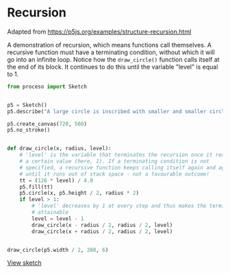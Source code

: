 # Recursion

Adapted from https://p5js.org/examples/structure-recursion.html

A demonstration of recursion, which means functions call themselves. A
recursive function must have a terminating condition, without which it will go
into an infinite loop. Notice how the `draw_circle()` function calls itself at
the end of its block. It continues to do this until the variable "level" is
equal to 1.

```python
from proceso import Sketch


p5 = Sketch()
p5.describe("A large circle is inscribed with smaller and smaller circles that shrink by half at each stage.")

p5.create_canvas(720, 560)
p5.no_stroke()


def draw_circle(x, radius, level):
    # 'level' is the variable that terminates the recursion once it reaches
    # a certain value (here, 1). If a terminating condition is not
    # specified, a recursive function keeps calling itself again and again
    # until it runs out of stack space - not a favourable outcome!
    tt = (126 * level) / 4.0
    p5.fill(tt)
    p5.circle(x, p5.height / 2, radius * 2)
    if level > 1:
        # 'level' decreases by 1 at every step and thus makes the terminating condition
        # attainable
        level = level - 1
        draw_circle(x - radius / 2, radius / 2, level)
        draw_circle(x + radius / 2, radius / 2, level)


draw_circle(p5.width / 2, 280, 6)
```

<a class="sd-sphinx-override sd-btn sd-text-wrap sd-btn-primary sd-rounded-pill float-left" href="https://4b2d42a1-0e0c-430f-8b20-4b2c7ff0dc3e.pyscriptapps.com/7d81b89f-8f32-4e57-8a77-0d2a11d83e51/latest/" target="_blank">View sketch</a>
